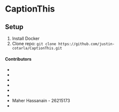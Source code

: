 # CaptionThis

## Setup
1. Install Docker
2. Clone repo: ```git clone https://github.com/justin-cotarla/CaptionThis.git```

#### Contributors
*
* 
*
*
*
*
* Maher Hassanain - 26215173
*
